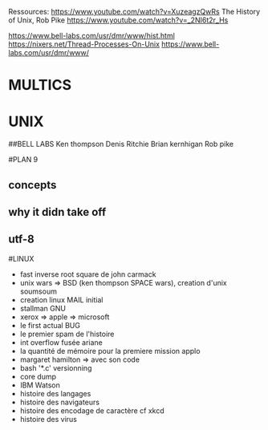 Ressources:
https://www.youtube.com/watch?v=XuzeagzQwRs
The History of Unix, Rob Pike https://www.youtube.com/watch?v=_2NI6t2r_Hs

https://www.bell-labs.com/usr/dmr/www/hist.html
https://nixers.net/Thread-Processes-On-Unix
https://www.bell-labs.com/usr/dmr/www/
# MULTICS

# UNIX
##BELL LABS
Ken thompson
Denis Ritchie
Brian kernhigan
Rob pike


#PLAN 9
## concepts
## why it didn take off
## utf-8

#LINUX

- fast inverse root square de john carmack
- unix wars  => BSD (ken thompson SPACE wars), creation d'unix soumsoum
- creation linux MAIL initial
- stallman GNU
- xerox => apple => microsoft
- le first actual BUG
- le premier spam de l'histoire
- int overflow fusée ariane 
- la quantité de mémoire pour la premiere mission applo
- margaret hamilton => avec son code
- bash '*.c' versionning
- core dump
- IBM Watson
- histoire des langages
- histoire des navigateurs
- histoire des encodage de caractère cf xkcd
- histoire des virus 
